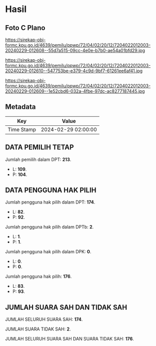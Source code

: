 # Hasil

## Foto C Plano

https://sirekap-obj-formc.kpu.go.id/4639/pemilu/ppwp/72/04/02/20/12/7204022012003-20240229-012608--55d7a515-09cc-4e0e-b7b0-ae54a01bfd29.jpg

https://sirekap-obj-formc.kpu.go.id/4639/pemilu/ppwp/72/04/02/20/12/7204022012003-20240229-012610--547753be-e379-4c9d-9bf7-61261ee6af41.jpg

https://sirekap-obj-formc.kpu.go.id/4639/pemilu/ppwp/72/04/02/20/12/7204022012003-20240229-012609--1e52cbd6-032a-4fbe-97dc-ac8277187445.jpg


## Metadata

| Key        | Value               |
| ---------- | ------------------- |
| Time Stamp | 2024-02-29 02:00:00 |


## DATA PEMILIH TETAP

Jumlah pemilih dalam DPT: **213**.
 * L: **109**.
 * P: **104**.

## DATA PENGGUNA HAK PILIH

Jumlah pengguna hak pilih dalam DPT: **174**.
 * L: **82**.
 * P: **92**.

Jumlah pengguna hak pilih dalam DPTb: **2**.
 * L: **1**.
 * P: **1**.

Jumlah pengguna hak pilih dalam DPK: **0**.
 * L: **0**.
 * P: **0**.

Jumlah pengguna hak pilih: **176**.
 * L: **83**.
 * P: **93**.

## JUMLAH SUARA SAH DAN TIDAK SAH

JUMLAH SELURUH SUARA SAH: **174**.

JUMLAH SUARA TIDAK SAH: **2**.

JUMLAH SELURUH SUARA SAH DAN SUARA TIDAK SAH: **176**.


